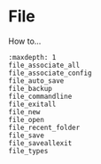 # File

How to...

```{toctree}
:maxdepth: 1
file_associate_all
file_associate_config
file_auto_save
file_backup
file_commandline
file_exitall
file_new
file_open
file_recent_folder
file_save
file_saveallexit
file_types
```

